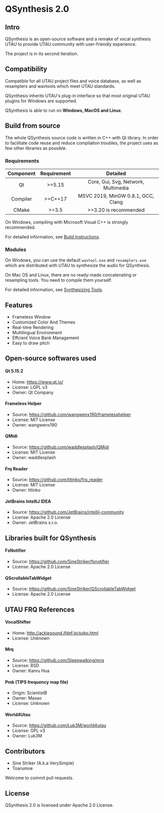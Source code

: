 # QSynthesis 2.0

## Intro

QSynthesis is an open-source software and a remake of vocal synthesis UTAU to provide UTAU community with user-friendly experience.

The project is in its second iteration.

## Compatibility

Compatible for all UTAU project files and voice database, as well as resamplers and wavtools which meet UTAU standards.

QSynthesis inherits UTAU's plug-in interface so that most original UTAU plugins for Windows are supported.

QSynthesis is able to run on **Windows, MacOS and Linux**.


## Build from source

The whole QSynthesis source code is written in C++ with Qt library. In order to facilitate code reuse and reduce compilation troubles, the project uses as few other libraries as possible.

### Requirements

| Component  | Requirement | Detailed |
| :----:     | :----:      | :----:   |
| Qt         | >=5.15    | Core, Gui, Svg, Network, Multimedia    |
| Compiler      | >=C++17       | MSVC 2019, MinGW 0.8.1, GCC, Clang   |
| CMake      |  >=3.5      | >=3.20 is recommended  |


On Windows, compiling with Microsoft Visual C++ is strongly recommended.

For detailed information, see [Build Instructions](./docs/build-insturctions.md).

### Modules

On Windows, you can use the default `wavtool.exe` and `resamplers.exe` which are distributed with UTAU to synthesize the audio for QSynthesis.

On Mac OS and Linux, there are no ready-made concatenating or resampling tools. You need to compile them yourself.

For detailed information, see [Synthesizing Tools](./docs/synthesizing-tools.md).


## Features

+ Frameless Window
+ Customized Color And Themes
+ Real-time Rendering
+ Multilingual Environment
+ Effcient Voice Bank Management
+ Easy to draw pitch


## Open-source softwares used

#### Qt 5.15.2
+ Home: https://www.qt.io/
+ License: LGPL v3
+ Owner: Qt Company

#### Frameless Helper
+ Source: https://github.com/wangwenx190/framelesshelper
+ License: MIT License
+ Owner: wangwenx190

#### QMidi
+ Source: https://github.com/waddlesplash/QMidi
+ License: MIT License
+ Owner: waddlesplash

#### Frq Reader
+ Source: https://github.com/titinko/frq_reader
+ License: MIT License
+ Owner: titinko

#### JetBrains IntelliJ IDEA
+ Source: https://github.com/JetBrains/intellij-community
+ License: Apache 2.0 License
+ Owner: JetBrains s.r.o.

## Libraries built for QSynthesis

#### FsNotifier
+ Source: https://github.com/SineStriker/fsnotifier
+ License: Apache 2.0 License

#### QScrollableTabWidget

+ Source: https://github.com/SineStriker/QScrollableTabWidget
+ License: Apache 2.0 License

## UTAU FRQ References

#### VocalShifter
+ Home: http://ackiesound.ifdef.jp/soko.html
+ License: *Unknown*

#### Mrq
+ Source: https://github.com/Sleepwalking/mrq
+ License: BSD
+ Owner: Kanru Hua

#### Pmk (TIPS frequency map file)
+ Origin: ScientistB
+ Owner: Masao
+ License: *Unknown*

#### World4Utau
+ Source: https://github.com/Luk3M/world4utau
+ License: GPL v3
+ Owner: Luk3M

## Contributors

+ Sine Striker (A.k.a VerySimple)
+ Toarumoe

Welcome to commit pull requests.

## License

QSynthesis 2.0 is licensed under Apache 2.0 License.